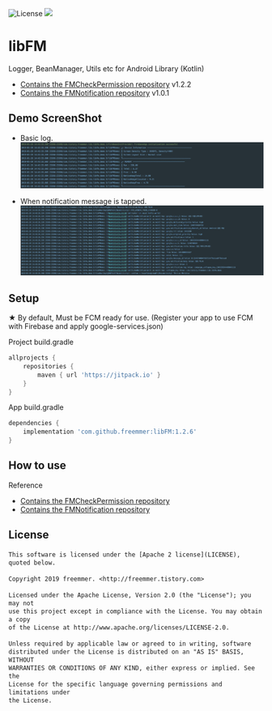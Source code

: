 ![License](https://img.shields.io/badge/License-Apache%202.0-blue.svg)
[![](https://jitpack.io/v/freemmer/libFM.svg)](https://jitpack.io/#freemmer/libFM)

# libFM
Logger, BeanManager, Utils etc for Android Library (Kotlin)
- [Contains the FMCheckPermission repository](https://github.com/freemmer/FMCheckPermission) v1.2.2
- [Contains the FMNotification repository](https://github.com/freemmer/FMNotification) v1.0.1

## Demo ScreenShot
+ Basic log.
![Screenshot](https://github.com/freemmer/libFM/blob/master/Screenshots/logcat_basic.jpg)

+ When notification message is tapped.
![Screenshot](https://github.com/freemmer/libFM/blob/master/Screenshots/logcat_tapped_notification.jpg)

## Setup
★ By default, Must be FCM ready for use. (Register your app to use FCM with Firebase and apply google-services.json)

Project build.gradle
```Groovy
allprojects {
    repositories {
        maven { url 'https://jitpack.io' }
    }
}
```

App build.gradle
```Groovy
dependencies {
    implementation 'com.github.freemmer:libFM:1.2.6'
}
```

## How to use
Reference
- [Contains the FMCheckPermission repository](https://github.com/freemmer/FMCheckPermission)
- [Contains the FMNotification repository](https://github.com/freemmer/FMNotification)

## License 
```code
This software is licensed under the [Apache 2 license](LICENSE), quoted below.

Copyright 2019 freemmer. <http://freemmer.tistory.com>

Licensed under the Apache License, Version 2.0 (the "License"); you may not
use this project except in compliance with the License. You may obtain a copy
of the License at http://www.apache.org/licenses/LICENSE-2.0.

Unless required by applicable law or agreed to in writing, software
distributed under the License is distributed on an "AS IS" BASIS, WITHOUT
WARRANTIES OR CONDITIONS OF ANY KIND, either express or implied. See the
License for the specific language governing permissions and limitations under
the License.
```
